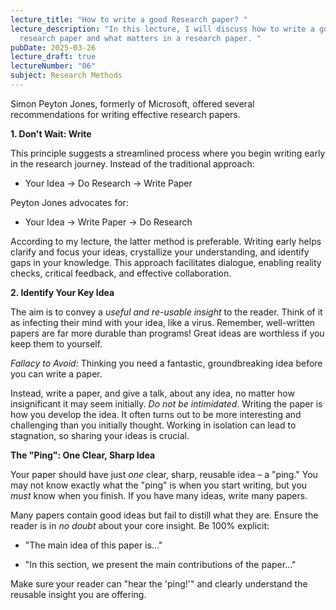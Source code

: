 ```yaml
---
lecture_title: "How to write a good Research paper? "
lecture_description: "In this lecture, I will discuss how to write a good
  research paper and what matters in a research paper. "
pubDate: 2025-03-26
lecture_draft: true
lectureNumber: "06"
subject: Research Methods
---
```


Simon Peyton Jones, formerly of Microsoft, offered several recommendations for writing effective research papers.

**1\. Don't Wait: Write**

This principle suggests a streamlined process where you begin writing early in the research journey. Instead of the traditional approach:

- Your Idea -> Do Research -> Write Paper

Peyton Jones advocates for:

- Your Idea -> Write Paper -> Do Research

According to my lecture, the latter method is preferable. Writing early helps clarify and focus your ideas, crystallize your understanding, and identify gaps in your knowledge. This approach facilitates dialogue, enabling reality checks, critical feedback, and effective collaboration.

**2\. Identify Your Key Idea**

The aim is to convey a _useful and re-usable insight_ to the reader. Think of it as infecting their mind with your idea, like a virus. Remember, well-written papers are far more durable than programs! Great ideas are worthless if you keep them to yourself.

_Fallacy to Avoid:_ Thinking you need a fantastic, groundbreaking idea before you can write a paper.

Instead, write a paper, and give a talk, about any idea, no matter how insignificant it may seem initially. _Do not be intimidated_. Writing the paper is how you develop the idea. It often turns out to be more interesting and challenging than you initially thought. Working in isolation can lead to stagnation, so sharing your ideas is crucial.

**The "Ping": One Clear, Sharp Idea**

Your paper should have just _one_ clear, sharp, reusable idea – a "ping." You may not know exactly what the "ping" is when you start writing, but you _must_ know when you finish. If you have many ideas, write many papers.

Many papers contain good ideas but fail to distill what they are. Ensure the reader is in _no doubt_ about your core insight. Be 100% explicit:

- "The main idea of this paper is..."

- "In this section, we present the main contributions of the paper..."

Make sure your reader can "hear the 'ping!'" and clearly understand the reusable insight you are offering.
